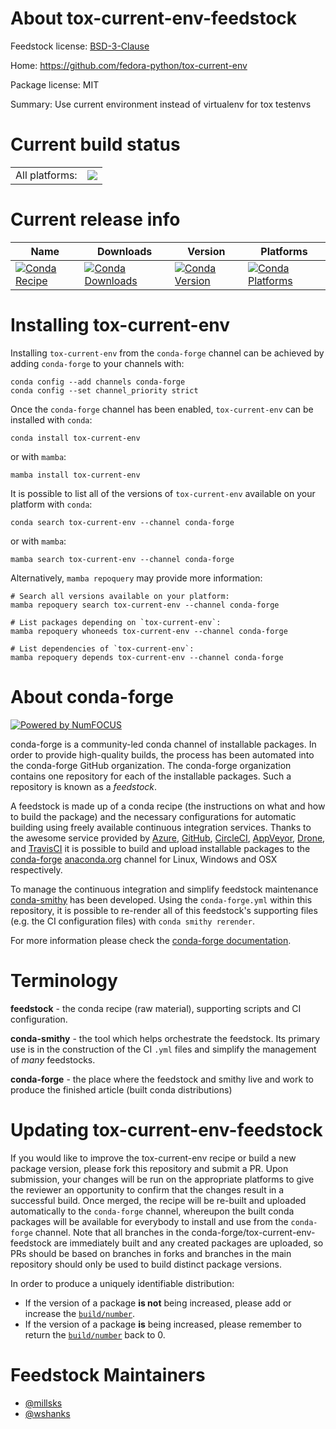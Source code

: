 About tox-current-env-feedstock
===============================

Feedstock license: [BSD-3-Clause](https://github.com/conda-forge/tox-current-env-feedstock/blob/main/LICENSE.txt)

Home: https://github.com/fedora-python/tox-current-env

Package license: MIT

Summary: Use current environment instead of virtualenv for tox testenvs

Current build status
====================


<table><tr><td>All platforms:</td>
    <td>
      <a href="https://dev.azure.com/conda-forge/feedstock-builds/_build/latest?definitionId=19702&branchName=main">
        <img src="https://dev.azure.com/conda-forge/feedstock-builds/_apis/build/status/tox-current-env-feedstock?branchName=main">
      </a>
    </td>
  </tr>
</table>

Current release info
====================

| Name | Downloads | Version | Platforms |
| --- | --- | --- | --- |
| [![Conda Recipe](https://img.shields.io/badge/recipe-tox--current--env-green.svg)](https://anaconda.org/conda-forge/tox-current-env) | [![Conda Downloads](https://img.shields.io/conda/dn/conda-forge/tox-current-env.svg)](https://anaconda.org/conda-forge/tox-current-env) | [![Conda Version](https://img.shields.io/conda/vn/conda-forge/tox-current-env.svg)](https://anaconda.org/conda-forge/tox-current-env) | [![Conda Platforms](https://img.shields.io/conda/pn/conda-forge/tox-current-env.svg)](https://anaconda.org/conda-forge/tox-current-env) |

Installing tox-current-env
==========================

Installing `tox-current-env` from the `conda-forge` channel can be achieved by adding `conda-forge` to your channels with:

```
conda config --add channels conda-forge
conda config --set channel_priority strict
```

Once the `conda-forge` channel has been enabled, `tox-current-env` can be installed with `conda`:

```
conda install tox-current-env
```

or with `mamba`:

```
mamba install tox-current-env
```

It is possible to list all of the versions of `tox-current-env` available on your platform with `conda`:

```
conda search tox-current-env --channel conda-forge
```

or with `mamba`:

```
mamba search tox-current-env --channel conda-forge
```

Alternatively, `mamba repoquery` may provide more information:

```
# Search all versions available on your platform:
mamba repoquery search tox-current-env --channel conda-forge

# List packages depending on `tox-current-env`:
mamba repoquery whoneeds tox-current-env --channel conda-forge

# List dependencies of `tox-current-env`:
mamba repoquery depends tox-current-env --channel conda-forge
```


About conda-forge
=================

[![Powered by
NumFOCUS](https://img.shields.io/badge/powered%20by-NumFOCUS-orange.svg?style=flat&colorA=E1523D&colorB=007D8A)](https://numfocus.org)

conda-forge is a community-led conda channel of installable packages.
In order to provide high-quality builds, the process has been automated into the
conda-forge GitHub organization. The conda-forge organization contains one repository
for each of the installable packages. Such a repository is known as a *feedstock*.

A feedstock is made up of a conda recipe (the instructions on what and how to build
the package) and the necessary configurations for automatic building using freely
available continuous integration services. Thanks to the awesome service provided by
[Azure](https://azure.microsoft.com/en-us/services/devops/), [GitHub](https://github.com/),
[CircleCI](https://circleci.com/), [AppVeyor](https://www.appveyor.com/),
[Drone](https://cloud.drone.io/welcome), and [TravisCI](https://travis-ci.com/)
it is possible to build and upload installable packages to the
[conda-forge](https://anaconda.org/conda-forge) [anaconda.org](https://anaconda.org/)
channel for Linux, Windows and OSX respectively.

To manage the continuous integration and simplify feedstock maintenance
[conda-smithy](https://github.com/conda-forge/conda-smithy) has been developed.
Using the ``conda-forge.yml`` within this repository, it is possible to re-render all of
this feedstock's supporting files (e.g. the CI configuration files) with ``conda smithy rerender``.

For more information please check the [conda-forge documentation](https://conda-forge.org/docs/).

Terminology
===========

**feedstock** - the conda recipe (raw material), supporting scripts and CI configuration.

**conda-smithy** - the tool which helps orchestrate the feedstock.
                   Its primary use is in the construction of the CI ``.yml`` files
                   and simplify the management of *many* feedstocks.

**conda-forge** - the place where the feedstock and smithy live and work to
                  produce the finished article (built conda distributions)


Updating tox-current-env-feedstock
==================================

If you would like to improve the tox-current-env recipe or build a new
package version, please fork this repository and submit a PR. Upon submission,
your changes will be run on the appropriate platforms to give the reviewer an
opportunity to confirm that the changes result in a successful build. Once
merged, the recipe will be re-built and uploaded automatically to the
`conda-forge` channel, whereupon the built conda packages will be available for
everybody to install and use from the `conda-forge` channel.
Note that all branches in the conda-forge/tox-current-env-feedstock are
immediately built and any created packages are uploaded, so PRs should be based
on branches in forks and branches in the main repository should only be used to
build distinct package versions.

In order to produce a uniquely identifiable distribution:
 * If the version of a package **is not** being increased, please add or increase
   the [``build/number``](https://docs.conda.io/projects/conda-build/en/latest/resources/define-metadata.html#build-number-and-string).
 * If the version of a package **is** being increased, please remember to return
   the [``build/number``](https://docs.conda.io/projects/conda-build/en/latest/resources/define-metadata.html#build-number-and-string)
   back to 0.

Feedstock Maintainers
=====================

* [@millsks](https://github.com/millsks/)
* [@wshanks](https://github.com/wshanks/)

